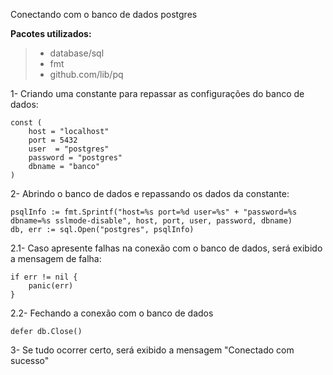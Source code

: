 Conectando com o banco de dados postgres

**Pacotes utilizados:** 

> - database/sql
> - fmt
> - github.com/lib/pq

1- Criando uma constante para repassar as configurações do banco de dados: 

    const (
	    host = "localhost"
	    port = 5432
	    user  = "postgres"
	    password = "postgres"
	    dbname = "banco"
    )
2- Abrindo o banco de dados e repassando os dados da constante: 

    psqlInfo := fmt.Sprintf("host=%s port=%d user=%s" + "password=%s dbname=%s sslmode-disable", host, port, user, password, dbname)
    db, err := sql.Open("postgres", psqlInfo)

2.1- Caso apresente falhas na conexão com o banco de dados, será exibido a mensagem de falha: 

    if err != nil {
	    panic(err)
    }
2.2- Fechando a conexão com o banco de dados

    defer db.Close()
3- Se tudo ocorrer certo, será exibido a mensagem "Conectado com sucesso"